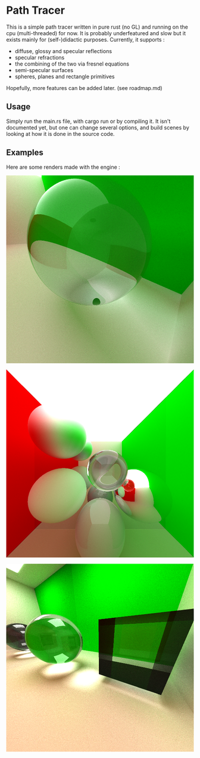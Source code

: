 # Path Tracer

This is a simple path tracer written in pure rust (no GL) and running on the cpu (multi-threaded) for now. It is probably underfeatured and slow but it exists mainly for (self-)didactic purposes.
Currently, it supports : 
 * diffuse, glossy and specular reflections
 * specular refractions 
 * the combining of the two via fresnel equations
 * semi-specular surfaces
 * spheres, planes and rectangle primitives

Hopefully, more features can be added later. (see roadmap.md)

## Usage

Simply run the main.rs file, with cargo run or by compiling it.
It isn't documented yet, but one can change several options, and build scenes by looking at how it is done in the source code.

## Examples
Here are some renders made with the engine :

![alt text](https://github.com/TalosSources/path_tracing/blob/main/ressources/example_1.png?raw=true)

![alt text](https://github.com/TalosSources/path_tracing/blob/main/ressources/example_2.png?raw=true)

![alt text](https://github.com/TalosSources/path_tracing/blob/main/ressources/example_3.png?raw=true)
